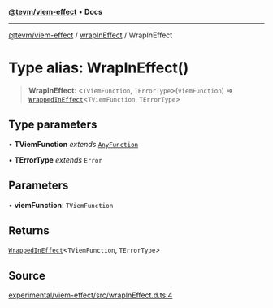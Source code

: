 [**@tevm/viem-effect**](../../README.md) • **Docs**

***

[@tevm/viem-effect](../../modules.md) / [wrapInEffect](../README.md) / WrapInEffect

# Type alias: WrapInEffect()

> **WrapInEffect**: \<`TViemFunction`, `TErrorType`\>(`viemFunction`) => [`WrappedInEffect`](WrappedInEffect.md)\<`TViemFunction`, `TErrorType`\>

## Type parameters

• **TViemFunction** *extends* [`AnyFunction`](../../types/type-aliases/AnyFunction.md)

• **TErrorType** *extends* `Error`

## Parameters

• **viemFunction**: `TViemFunction`

## Returns

[`WrappedInEffect`](WrappedInEffect.md)\<`TViemFunction`, `TErrorType`\>

## Source

[experimental/viem-effect/src/wrapInEffect.d.ts:4](https://github.com/evmts/tevm-monorepo/blob/main/experimental/viem-effect/src/wrapInEffect.d.ts#L4)
